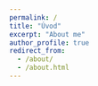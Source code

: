 ```yaml
---
permalink: /
title: "Úvod"
excerpt: "About me"
author_profile: true
redirect_from: 
  - /about/
  - /about.html
---
```

